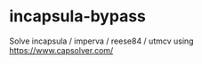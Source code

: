 # incapsula-bypass
Solve incapsula / imperva / reese84 / utmcv using https://www.capsolver.com/
                                                               